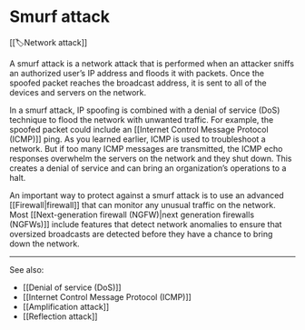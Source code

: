 
# Smurf attack

[[🏷️Network attack]]

A smurf attack is a network attack that is performed when an attacker sniffs an authorized user’s IP address and floods it with packets. Once the spoofed packet reaches the broadcast address, it is sent to all of the devices and servers on the network.

In a smurf attack, IP spoofing is combined with a denial of service (DoS) technique to flood the network with unwanted traffic. For example, the spoofed packet could include an [[Internet Control Message Protocol (ICMP)]] ping. As you learned earlier, ICMP is used to troubleshoot a network. But if too many ICMP messages are transmitted, the ICMP echo responses overwhelm the servers on the network and they shut down. This creates a denial of service and can bring an organization’s operations to a halt.

An important way to protect against a smurf attack is to use an advanced [[Firewall|firewall]] that can monitor any unusual traffic on the network. Most [[Next-generation firewall (NGFW)|next generation firewalls (NGFWs)]] include features that detect network anomalies to ensure that oversized broadcasts are detected before they have a chance to bring down the network.

---

See also:

- [[Denial of service (DoS)]]
- [[Internet Control Message Protocol (ICMP)]]
- [[Amplification attack]]
- [[Reflection attack]]

